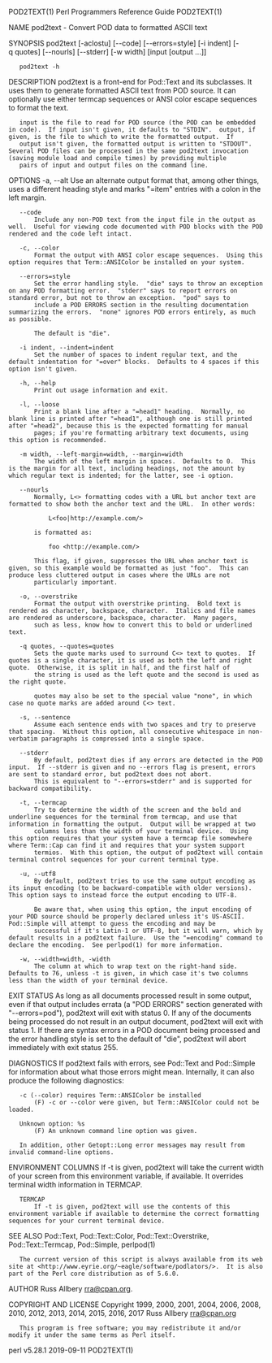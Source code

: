 POD2TEXT(1)                                                                            Perl Programmers Reference Guide                                                                           POD2TEXT(1)

NAME
       pod2text - Convert POD data to formatted ASCII text

SYNOPSIS
       pod2text [-aclostu] [--code] [--errors=style] [-i indent]
           [-q quotes] [--nourls] [--stderr] [-w width]
           [input [output ...]]

       pod2text -h

DESCRIPTION
       pod2text is a front-end for Pod::Text and its subclasses.  It uses them to generate formatted ASCII text from POD source.  It can optionally use either termcap sequences or ANSI color escape
       sequences to format the text.

       input is the file to read for POD source (the POD can be embedded in code).  If input isn't given, it defaults to "STDIN".  output, if given, is the file to which to write the formatted output.  If
       output isn't given, the formatted output is written to "STDOUT".  Several POD files can be processed in the same pod2text invocation (saving module load and compile times) by providing multiple
       pairs of input and output files on the command line.

OPTIONS
       -a, --alt
           Use an alternate output format that, among other things, uses a different heading style and marks "=item" entries with a colon in the left margin.

       --code
           Include any non-POD text from the input file in the output as well.  Useful for viewing code documented with POD blocks with the POD rendered and the code left intact.

       -c, --color
           Format the output with ANSI color escape sequences.  Using this option requires that Term::ANSIColor be installed on your system.

       --errors=style
           Set the error handling style.  "die" says to throw an exception on any POD formatting error.  "stderr" says to report errors on standard error, but not to throw an exception.  "pod" says to
           include a POD ERRORS section in the resulting documentation summarizing the errors.  "none" ignores POD errors entirely, as much as possible.

           The default is "die".

       -i indent, --indent=indent
           Set the number of spaces to indent regular text, and the default indentation for "=over" blocks.  Defaults to 4 spaces if this option isn't given.

       -h, --help
           Print out usage information and exit.

       -l, --loose
           Print a blank line after a "=head1" heading.  Normally, no blank line is printed after "=head1", although one is still printed after "=head2", because this is the expected formatting for manual
           pages; if you're formatting arbitrary text documents, using this option is recommended.

       -m width, --left-margin=width, --margin=width
           The width of the left margin in spaces.  Defaults to 0.  This is the margin for all text, including headings, not the amount by which regular text is indented; for the latter, see -i option.

       --nourls
           Normally, L<> formatting codes with a URL but anchor text are formatted to show both the anchor text and the URL.  In other words:

               L<foo|http://example.com/>

           is formatted as:

               foo <http://example.com/>

           This flag, if given, suppresses the URL when anchor text is given, so this example would be formatted as just "foo".  This can produce less cluttered output in cases where the URLs are not
           particularly important.

       -o, --overstrike
           Format the output with overstrike printing.  Bold text is rendered as character, backspace, character.  Italics and file names are rendered as underscore, backspace, character.  Many pagers,
           such as less, know how to convert this to bold or underlined text.

       -q quotes, --quotes=quotes
           Sets the quote marks used to surround C<> text to quotes.  If quotes is a single character, it is used as both the left and right quote.  Otherwise, it is split in half, and the first half of
           the string is used as the left quote and the second is used as the right quote.

           quotes may also be set to the special value "none", in which case no quote marks are added around C<> text.

       -s, --sentence
           Assume each sentence ends with two spaces and try to preserve that spacing.  Without this option, all consecutive whitespace in non-verbatim paragraphs is compressed into a single space.

       --stderr
           By default, pod2text dies if any errors are detected in the POD input.  If --stderr is given and no --errors flag is present, errors are sent to standard error, but pod2text does not abort.
           This is equivalent to "--errors=stderr" and is supported for backward compatibility.

       -t, --termcap
           Try to determine the width of the screen and the bold and underline sequences for the terminal from termcap, and use that information in formatting the output.  Output will be wrapped at two
           columns less than the width of your terminal device.  Using this option requires that your system have a termcap file somewhere where Term::Cap can find it and requires that your system support
           termios.  With this option, the output of pod2text will contain terminal control sequences for your current terminal type.

       -u, --utf8
           By default, pod2text tries to use the same output encoding as its input encoding (to be backward-compatible with older versions).  This option says to instead force the output encoding to UTF-8.

           Be aware that, when using this option, the input encoding of your POD source should be properly declared unless it's US-ASCII.  Pod::Simple will attempt to guess the encoding and may be
           successful if it's Latin-1 or UTF-8, but it will warn, which by default results in a pod2text failure.  Use the "=encoding" command to declare the encoding.  See perlpod(1) for more information.

       -w, --width=width, -width
           The column at which to wrap text on the right-hand side.  Defaults to 76, unless -t is given, in which case it's two columns less than the width of your terminal device.

EXIT STATUS
       As long as all documents processed result in some output, even if that output includes errata (a "POD ERRORS" section generated with "--errors=pod"), pod2text will exit with status 0.  If any of the
       documents being processed do not result in an output document, pod2text will exit with status 1.  If there are syntax errors in a POD document being processed and the error handling style is set to
       the default of "die", pod2text will abort immediately with exit status 255.

DIAGNOSTICS
       If pod2text fails with errors, see Pod::Text and Pod::Simple for information about what those errors might mean.  Internally, it can also produce the following diagnostics:

       -c (--color) requires Term::ANSIColor be installed
           (F) -c or --color were given, but Term::ANSIColor could not be loaded.

       Unknown option: %s
           (F) An unknown command line option was given.

       In addition, other Getopt::Long error messages may result from invalid command-line options.

ENVIRONMENT
       COLUMNS
           If -t is given, pod2text will take the current width of your screen from this environment variable, if available.  It overrides terminal width information in TERMCAP.

       TERMCAP
           If -t is given, pod2text will use the contents of this environment variable if available to determine the correct formatting sequences for your current terminal device.

SEE ALSO
       Pod::Text, Pod::Text::Color, Pod::Text::Overstrike, Pod::Text::Termcap, Pod::Simple, perlpod(1)

       The current version of this script is always available from its web site at <http://www.eyrie.org/~eagle/software/podlators/>.  It is also part of the Perl core distribution as of 5.6.0.

AUTHOR
       Russ Allbery <rra@cpan.org>.

COPYRIGHT AND LICENSE
       Copyright 1999, 2000, 2001, 2004, 2006, 2008, 2010, 2012, 2013, 2014, 2015, 2016, 2017 Russ Allbery <rra@cpan.org>

       This program is free software; you may redistribute it and/or modify it under the same terms as Perl itself.

perl v5.28.1                                                                                      2019-09-11                                                                                      POD2TEXT(1)
